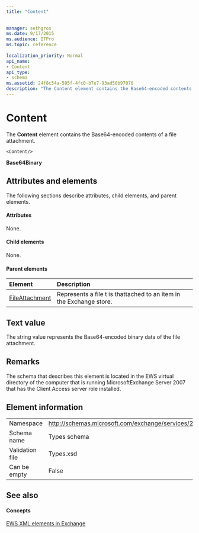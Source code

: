 ```yaml
---
title: "Content"
 
 
manager: sethgros
ms.date: 9/17/2015
ms.audience: ITPro
ms.topic: reference
 
localization_priority: Normal
api_name:
- Content
api_type:
- schema
ms.assetid: 24f8c54a-505f-4fc0-b7e7-93ad50b97070
description: "The Content element contains the Base64-encoded contents of a file attachment."
---
```


# Content

The **Content** element contains the Base64-encoded contents of a file attachment. 
  
```
<Content/>
```

 **Base64Binary**
## Attributes and elements

The following sections describe attributes, child elements, and parent elements.
  
#### Attributes

None.
  
#### Child elements

None.
  
#### Parent elements

|**Element**|**Description**|
|:-----|:-----|
|[FileAttachment](fileattachment.md) <br/> |Represents a file t is thattached to an item in the Exchange store.  <br/> |
   
## Text value

The string value represents the Base64-encoded binary data of the file attachment.
  
## Remarks

The schema that describes this element is located in the EWS virtual directory of the computer that is running MicrosoftExchange Server 2007 that has the Client Access server role installed.
  
## Element information

|||
|:-----|:-----|
|Namespace  <br/> |http://schemas.microsoft.com/exchange/services/2006/types  <br/> |
|Schema name  <br/> |Types schema  <br/> |
|Validation file  <br/> |Types.xsd  <br/> |
|Can be empty  <br/> |False  <br/> |
   
## See also

#### Concepts

[EWS XML elements in Exchange](ews-xml-elements-in-exchange.md)

